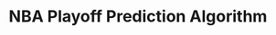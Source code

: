 ---
layout: single
title: NBA Playoff Prediction Algorithm
permalink: /projects/playoff-predictor/
---